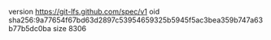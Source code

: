 version https://git-lfs.github.com/spec/v1
oid sha256:9a77654f67bd63d2897c53954659325b5945f5ac3bea359b747a63b77b5dc0ba
size 8306
